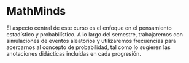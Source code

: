 # MathMinds
El aspecto central de este curso es el enfoque en el pensamiento estadístico y probabilístico. A lo largo del semestre, trabajaremos con simulaciones de eventos aleatorios y utilizaremos frecuencias para acercarnos al concepto de probabilidad, tal como lo sugieren las anotaciones didácticas incluidas en cada progresión.
